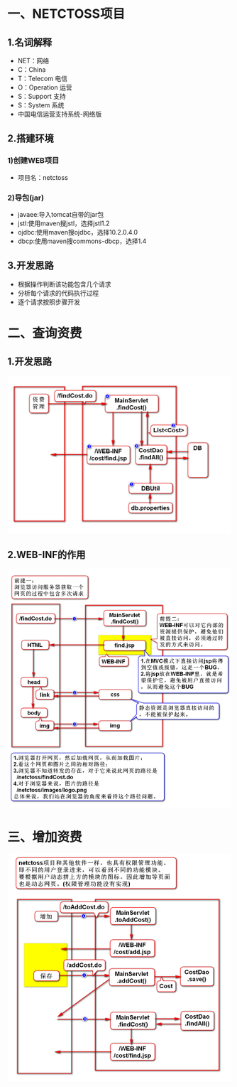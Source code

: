 # 一、NETCTOSS项目
## 1.名词解释
- NET：网络
- C：China
- T：Telecom 电信
- O：Operation 运营
- S：Support 支持
- S：System 系统
- 中国电信运营支持系统-网络版

## 2.搭建环境
### 1)创建WEB项目
- 项目名：netctoss

### 2)导包(jar)
- javaee:导入tomcat自带的jar包
- jstl:使用maven搜jstl，选择jstl1.2
- ojdbc:使用maven搜ojdbc，选择10.2.0.4.0
- dbcp:使用maven搜commons-dbcp，选择1.4

## 3.开发思路
- 根据操作判断该功能包含几个请求
- 分析每个请求的代码执行过程
- 逐个请求按照步骤开发

# 二、查询资费
## 1.开发思路
![](1.png)

## 2.WEB-INF的作用
![](2.png)

# 三、增加资费
![](3.png)